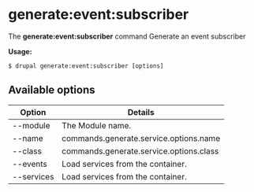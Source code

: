 # generate:event:subscriber
The **generate:event:subscriber** command Generate an event subscriber

**Usage:**
```
$ drupal generate:event:subscriber [options] 
```

## Available options
Option | Details
-------|-------------
--module | The Module name.
--name | commands.generate.service.options.name
--class | commands.generate.service.options.class
--events | Load services from the container.
--services | Load services from the container.
